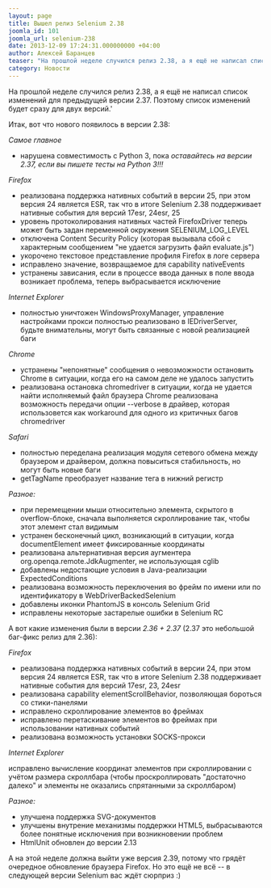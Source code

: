 ```yaml
---
layout: page
title: Вышел релиз Selenium 2.38
joomla_id: 101
joomla_url: selenium-238
date: 2013-12-09 17:24:31.000000000 +04:00
author: Алексей Баранцев
teaser: "На прошлой неделе случился релиз 2.38, а я ещё не написал список изменений для предыдущей версии 2.37. Поэтому список изменений будет сразу для двух версий."
category: Новости
---
```

На прошлой неделе случился релиз 2.38, а я ещё не написал список изменений для предыдущей версии 2.37. Поэтому список изменений будет сразу для двух версий.'

Итак, вот что нового появилось в версии 2.38:

*Самое главное*

* нарушена совместимость с Python 3, пока *оставайтесь на версии 2.37, если вы пишете тесты на Python 3!!!*

*Firefox*

* реализована поддержка нативных событий в версии 25, при этом версия 24 является ESR, так что в итоге Selenium 2.38 поддерживает нативные события для версий 17esr, 24esr, 25
* уровень протоколирования нативных частей FirefoxDriver теперь может быть задан переменной окружения SELENIUM_LOG_LEVEL
* отключена Content Security Policy (которая вызывала сбой с характерным сообщением "не удается загрузить файл evaluate.js")
* укорочено текстовое представление профиля Firefox в логе сервера
* исправлено значение, возвращаемое для capability nativeEvents
* устранены зависания, если в процессе ввода данных в поле ввода возникает проблема, теперь выбрасывается исключение

*Internet Explorer*

* полностью уничтожен WindowsProxyManager, управление настройками прокси полностью реализовано в IEDriverServer, будьте внимательны, могут быть связанные с новой реализацией баги

*Chrome*

* устранены "непонятные" сообщения о невозможности остановить Chrome в ситуации, когда его на самом деле не удалось запустить
* реализована остановка chromedriver в ситуации, когда не удается найти исполняемый файл браузера Chrome
реализована возможность передачи опции --verbose в драйвер, которая использовется как workaround для одного из критичных багов chromedriver

*Safari*

* полностью переделана реализация модуля сетевого обмена между браузером и драйвером, должна повыситься стабильность, но могут быть новые баги
* getTagName преобразует название тега в нижний регистр

*Разное:*

* при перемещении мыши относительно элемента, скрытого в overflow-блоке, сначала выполняется скроллирование так, чтобы этот элемент стал видимым
* устранен бесконечный цикл, возникающий в ситуации, когда documentElement имеет фиксированные координаты
* реализована альтернативная версия аугментера org.openqa.remote.JdkAugmenter, не использующая cglib
* добавлены недостающие условия в Java-реализации ExpectedConditions
* реализована возможность переключения во фрейм по имени или по идентификатору в WebDriverBackedSelenium
* добавлены иконки PhantomJS в консоль Selenium Grid
* исправлены некоторые застарелые ошибки в Selenium RC

А вот какие изменения были в версии *2.36 + 2.37* (2.37 это небольшой баг-фикс релиз для 2.36):

*Firefox*

* реализована поддержка нативных событий в версии 24, при этом версия 24 является ESR, так что в итоге Selenium 2.38 поддерживает нативные события для версий 17esr, 23, 24esr
* реализована capability elementScrollBehavior, позволяющая бороться со стики-панелями
* исправлено скроллирование элементов во фреймах
* исправлено перетаскивание элементов во фреймах при использовании нативных событий
* реализована возможность установки SOCKS-прокси

*Internet Explorer*

исправлено вычисление координат элементов при скроллировании с учётом размера скроллбара (чтобы проскроллировать "достаточно далеко" и элементы не оказались спрятанными за скроллбаром)

*Разное:*

* улучшена поддержка SVG-документов
* улучшены внутрение механизмы поддержки HTML5, выбрасываются более понятные исключения при возникновении проблем
* HtmlUnit обновлен до версии 2.13

А на этой неделе должна выйти уже версия 2.39, потому что грядёт очередное обновление браузера Firefox. Но это ещё не всё -- в следующей версии Selenium вас ждёт сюрприз :)
